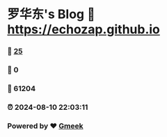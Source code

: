 # 罗华东's Blog :link: https://echozap.github.io 
### :page_facing_up: [25](https://echozap.github.io/tag.html) 
### :speech_balloon: 0 
### :hibiscus: 61204 
### :alarm_clock: 2024-08-10 22:03:11 
### Powered by :heart: [Gmeek](https://github.com/Meekdai/Gmeek)
